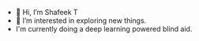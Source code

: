 - 👋 Hi, I’m Shafeek T
- 👀 I’m interested in exploring new things. 
-  I'm currently doing a deep learning powered blind aid. 
